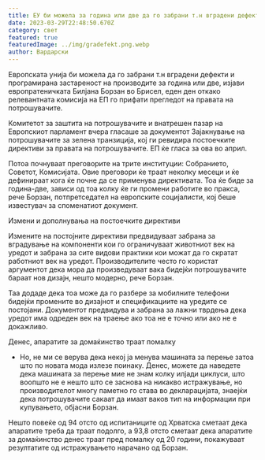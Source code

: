```yaml
---
title: ЕУ би можела за година или две да го забрани т.н вградени дефекти
date: 2023-03-29T22:48:50.670Z
category: свет
featured: true
featuredImage: ../img/gradefekt.png.webp
author: Вардарски
---
```


Европската унија би можела да го забрани т.н вградени дефекти и програмирана застареност на производите за година или две, изјави европратеничката Билјана Борзан во Брисел, еден ден откако релевантната комисија на ЕП го прифати прегледот на правата на потрошувачите.

Комитетот за заштита на потрошувачите и внатрешен пазар на Европскиот парламент вчера гласаше за документот Зајакнување на потрошувачите за зелена транзиција, кој ги ревидира постоечките директиви за правата на потрошувачите. ЕП ќе гласа за ова во април.

Потоа почнуваат преговорите на трите институции: Собранието, Советот, Комисијата. Овие преговори ќе траат неколку месеци и ќе дефинираат кога ќе почне да се применува директивата. Тоа ќе биде за година-две, зависи од тоа колку ќе ги промени работите во пракса, рече Борзан, потпретседател на европските социјалисти, кој беше известувач за споменатиот документ.

Измени и дополнувања на постоечките директиви

Измените на постојните директиви предвидуваат забрана за вградување на компоненти кои го ограничуваат животниот век на уредот и забрана за сите видови практики кои можат да го скратат работниот век на уредот. Производителите често го користат аргументот дека мора да произведуваат вака бидејќи потрошувачите бараат нов дизајн, нешто модерно, рече Борзан.

Таа додаде дека тоа може да го разбере за мобилните телефони бидејќи промените во дизајнот и спецификациите на уредите се постојани. Документот предвидува и забрана за лажни тврдења дека уредот има одреден век на траење ако тоа не е точно или ако не е докажливо.

Денес, апаратите за домаќинство траат помалку

- Но, не ми се верува дека некој ја менува машината за перење затоа што по новата мода излезе поинаку. Денес, можете да наведете дека машината за перење мие не знам колку илјади циклуси, што воопшто не е нешто што се заснова на никакво истражување, но производителот многу паметно го става во декларацијата, знаејќи дека потрошувачите сакаат да имаат ваков тип на информации при купувањето, објасни Борзан.

Нешто повеќе од 94 отсто од испитаниците од Хрватска сметаат дека апаратите треба да траат подолго, а 93,8 отсто сметаат дека апаратите за домаќинство денес траат пред помалку од 20 години, покажуваат резултатите од истражувањето нарачано од Борзан.
